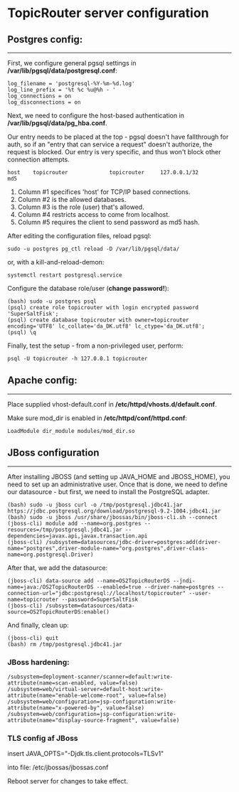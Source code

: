 # TopicRouter server configuration

## Postgres config:
---

First, we configure general pgsql settings in **/var/lib/pgsql/data/postgresql.conf**:

    log_filename = 'postgresql-%Y-%m-%d.log'
    log_line_prefix = '%t %c %u@%h - '
    log_connections = on
    log_disconnections = on


Next, we need to configure the host-based authentication in **/var/lib/pgsql/data/pg_hba.conf**.

Our entry needs to be placed at the top - pgsql doesn't have fallthrough for auth,
so if an "entry that can service a request" doesn't authorize, the request is
blocked. Our entry is very specific, and thus won't block other connection attempts.

    host    topicrouter             topicrouter     127.0.0.1/32            md5

1. Column #1 specifices 'host' for TCP/IP based connections.
2. Column #2 is the allowed databases.
3. Column #3 is the role (user) that's allowed.
4. Column #4 restricts access to come from localhost.
5. Column #5 requires the client to send password as md5 hash.

After editing the configuration files, reload pgsql:

    sudo -u postgres pg_ctl reload -D /var/lib/pgsql/data/
or, with a kill-and-reload-demon:

    systemctl restart postgresql.service

Configure the database role/user (**change password!**):

    (bash) sudo -u postgres psql
    (psql) create role topicrouter with login encrypted password 'SuperSaltFisk';
    (psql) create database topicrouter with owner=topicrouter encoding='UTF8' lc_collate='da_DK.utf8' lc_ctype='da_DK.utf8';
    (psql) \q

Finally, test the setup - from a non-privileged user, perform:
	
    psql -U topicrouter -h 127.0.0.1 topicrouter



## Apache config:
---
Place supplied vhost-default.conf in **/etc/httpd/vhosts.d/default.conf**.

Make sure mod\_dir is enabled in **/etc/httpd/conf/httpd.conf**:

    LoadModule dir_module modules/mod_dir.so



## JBoss configuration
---
After installing JBOSS (and setting up JAVA\_HOME and JBOSS\_HOME), you need to set up an administrative user. Once that is done, we need to define our datasource - but first, we need to install the PostgreSQL adapter.

    (bash) sudo -u jboss curl -o /tmp/postgresql.jdbc41.jar https://jdbc.postgresql.org/download/postgresql-9.2-1004.jdbc41.jar
    (bash) sudo -u jboss /usr/share/jbossas/bin/jboss-cli.sh --connect
    (jboss-cli) module add --name=org.postgres --resources=/tmp/postgresql.jdbc41.jar --dependencies=javax.api,javax.transaction.api
    (jboss-cli) /subsystem=datasources/jdbc-driver=postgres:add(driver-name="postgres",driver-module-name="org.postgres",driver-class-name=org.postgresql.Driver)

After that, we add the datasource:

    (jboss-cli) data-source add --name=OS2TopicRouterDS --jndi-name=java:/OS2TopicRouterDS --enabled=true --driver-name=postgres --connection-url="jdbc:postgresql://localhost/topicrouter" --user-name=topicrouter --password=SuperSaltFisk
    (jboss-cli) /subsystem=datasources/data-source=OS2TopicRouterDS:enable()

And finally, clean up:

    (jboss-cli) quit
    (bash) rm /tmp/postgresql.jdbc41.jar


### JBoss hardening:
    /subsystem=deployment-scanner/scanner=default:write-attribute(name=scan-enabled, value=false)
    /subsystem=web/virtual-server=default-host:write-attribute(name="enable-welcome-root", value=false)
    /subsystem=web/configuration=jsp-configuration:write-attribute(name="x-powered-by", value=false)
    /subsystem=web/configuration=jsp-configuration:write-attribute(name="display-source-fragment", value=false)

### TLS config af JBoss
insert
    JAVA_OPTS="-Djdk.tls.client.protocols=TLSv1"

into file: /etc/jbossas/jbossas.conf

Reboot server for changes to take effect.
                                       